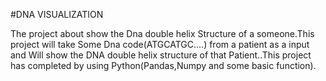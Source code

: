 #DNA VISUALIZATION

The project about show the Dna double helix Structure of a someone.This project will take Some Dna code(ATGCATGC....) from a patient as a input and Will show the DNA double helix structure of that Patient..This project has completed by using Python(Pandas,Numpy and some basic function).
